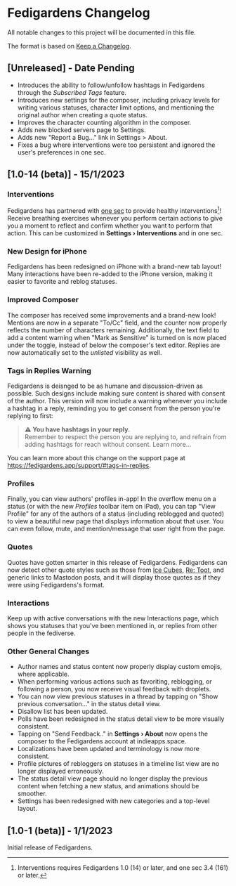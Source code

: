 # Fedigardens Changelog

All notable changes to this project will be documented in this file.

The format is based on [Keep a Changelog](https://keepachangelog.com/en/1.0.0/).

<!--
If you need to list changes to this changelog but there isn't an entry for it, create one using the following format:

## [Unreleased] - Date Pending

And list your changes under that.
-->

## [Unreleased] - Date Pending

- Introduces the ability to follow/unfollow hashtags in Fedigardens through the _Subscribed Tags_ feature.
- Introduces new settings for the composer, including privacy levels for writing various statuses, character limit options, and mentioning the original author when creating a quote status.
- Improves the character counting algorithm in the composer.
- Adds new blocked servers page to Settings.
- Adds new "Report a Bug..." link in Settings > About.
- Fixes a bug where interventions were too persistent and ignored the user's preferences in one sec.

## [1.0-14 (beta)] - 15/1/2023

### Interventions
Fedigardens has partnered with [one sec](https://one-sec.app) to provide healthy interventions[^1]! Receive breathing exercises whenever you perform certain actions to give you a moment to reflect and confirm whether you want to perform that action. This can be customized in **Settings &rsaquo; Interventions** and in one sec.

### New Design for iPhone
Fedigardens has been redesigned on iPhone with a brand-new tab layout! Many interactions have been re-added to the iPhone version, making it easier to favorite and reblog statuses.

### Improved Composer
The composer has received some improvements and a brand-new look! Mentions are now in a separate "To/Cc" field, and the counter now properly reflects the number of characters remaining. Additionally, the text field to add a content warning when "Mark as Sensitive" is turned on is now placed under the toggle, instead of below the composer's text editor. Replies are now automatically set to the _unlisted_ visibility as well.

### Tags in Replies Warning
Fedigardens is deisnged to be as humane and discussion-driven as possible. Such designs include making sure content is shared with consent of the author. This version will now include a warning whenever you include a hashtag in a reply, reminding you to get consent from the person you're replying to first:

> **⚠️ You have hashtags in your reply.**  
> Remember to respect the person you are replying to, and refrain from adding hashtags for reach without consent. Learn more...

You can learn more about this change on the support page at https://fedigardens.app/support/#tags-in-replies.

### Profiles
Finally, you can view authors' profiles in-app! In the overflow menu on a status (or with the new *Profiles* toolbar item on iPad), you can tap "View Profile" for any of the authors of a status (including reblogged and quoted) to view a beautiful new page that displays information about that user. You can even follow, mute, and mention/message that user right from the page.

### Quotes
Quotes have gotten smarter in this release of Fedigardens. Fedigardens can now detect other quote styles such as those from [Ice Cubes](https://github.com/Dimillian/IceCubesApp), [Re: Toot](https://retoot.app), and generic links to Mastodon posts, and it will display those quotes as if they were using Fedigardens's format.

### Interactions
Keep up with active conversations with the new Interactions page, which shows you statuses that you've been mentioned in, or replies from other people in the fediverse.

### Other General Changes
- Author names and status content now properly display custom emojis, where applicable.
- When performing various actions such as favoriting, reblogging, or following a person, you now receive visual feedback with droplets.
- You can now view previous statuses in a thread by tapping on "Show previous conversation..." in the status detail view.
- Disallow list has been updated.
- Polls have been redesigned in the status detail view to be more visually consistent.
- Tapping on "Send Feedback.." in **Settings &rsaquo; About** now opens the composer to the Fedigardens account at indieapps.space.
- Localizations have been updated and terminology is now more consistent.
- Profile pictures of rebloggers on statuses in a timeline list view are no longer displayed erroneously.
- The status detail view page should no longer display the previous content when fetching a new status, and animations should be smoother.
- Settings has been redesigned with new categories and a top-level layout.

## [1.0-1 (beta)] - 1/1/2023

Initial release of Fedigardens.

[^1]: Interventions requires Fedigardens 1.0 (14) or later, and one sec 3.4 (161) or later.
